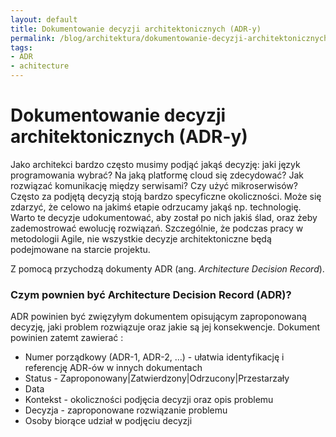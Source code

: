 ```yaml
---
layout: default
title: Dokumentowanie decyzji architektonicznych (ADR-y)
permalink: /blog/architektura/dokumentowanie-decyzji-architektonicznych-adr
tags: 
- ADR 
- achitecture
---
```


# Dokumentowanie decyzji architektonicznych (ADR-y)

Jako architekci bardzo często musimy podjąć jakąś decyzję: jaki język programowania wybrać? Na jaką platformę cloud się zdecydować? Jak rozwiązać komunikację między serwisami? Czy użyć mikroserwisów? Często za podjętą decyzją stoją bardzo specyficzne okoliczności. Może się zdarzyć, że celowo na jakimś etapie odrzucamy jakąś np. technologię. Warto te decyzje udokumentować, aby został po nich jakiś ślad, oraz żeby zademostrować ewolucję rozwiązań. Szczególnie, że podczas pracy w metodologii Agile, nie wszystkie decyzje architektoniczne będą podejmowane na starcie projektu.

Z pomocą przychodzą dokumenty ADR (ang. *Architecture Decision Record*).


### Czym pownien być Architecture Decision Record (ADR)?
ADR powinien być zwięzyłym dokumentem opisującym zaproponowaną decyzję, jaki problem rozwiązuje oraz jakie są jej konsekwencje. 
Dokument powinien zatemt zawierać :

- Numer porządkowy (ADR-1, ADR-2, ...) - ułatwia identyfikację i referencję ADR-ów w innych dokumentach
- Status - Zaproponowany|Zatwierdzony|Odrzucony|Przestarzały
- Data
- Kontekst - okoliczności podjęcia decyzji oraz opis problemu
- Decyzja -  zaproponowane rozwiązanie problemu
- Osoby biorące udział w podjęciu decyzji